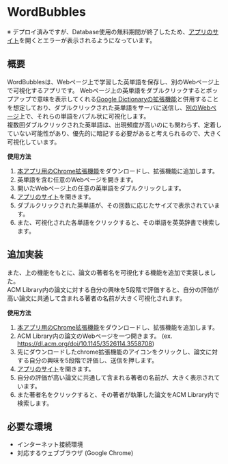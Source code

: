 # WordBubbles
※ デプロイ済みですが、Database使用の無料期間が終了したため、[アプリのサイト](https://wordbubbles.herokuapp.com/words/index)を開くとエラーが表示されるようになっています。
## 概要
WordBubblesは、Webページ上で学習した英単語を保存し、別のWebページ上で可視化するアプリです。 
Webページ上の英単語をダブルクリックするとポップアップで意味を表示してくれる[Google Dictionaryの拡張機能](https://chromewebstore.google.com/detail/google-dictionary-by-goog/mgijmajocgfcbeboacabfgobmjgjcoja?hl=en)と併用することを想定しており、ダブルクリックされた英単語をサーバに送信し、[別のWebページ](https://wordbubbles.herokuapp.com/words/index)上で、それらの単語をバブル状に可視化します。  
複数回ダブルクリックされた英単語は、出現頻度が高いのにも関わらず、定着していない可能性があり、優先的に暗記する必要があると考えられるので、大きく可視化しています。  

**使用方法**
1. [本アプリ用のChrome拡張機能](https://github.com/reireirei1221/WordBubbles_Extension_word.git)をダウンロードし、拡張機能に追加します。
2. 英単語を含む任意のWebページを開きます。
3. 開いたWebページ上の任意の英単語をダブルクリックします。
4. [アプリのサイト](https://wordbubbles.herokuapp.com/words/index)を開きます。
5. ダブルクリックされた英単語が、その回数に応じたサイズで表示されています。
6. また、可視化された各単語をクリックすると、その単語を英英辞書で検索します。

## 追加実装
また、上の機能をもとに、論文の著者名を可視化する機能を追加で実装しました。  
ACM Library内の論文に対する自分の興味を5段階で評価すると、自分の評価が高い論文に共通して含まれる著者の名前が大きく可視化されます。

**使用方法**
1. [本アプリ用のChrome拡張機能](https://github.com/reireirei1221/WordBubble_Extension_author.git)をダウンロードし、拡張機能を追加します。
2. ACM Library内の論文のWebページを一つ開きます。 (ex. https://dl.acm.org/doi/10.1145/3526114.3558708)
3. 先にダウンロードしたchrome拡張機能のアイコンをクリックし、論文に対する自分の興味を5段階で評価し、送信を押します。
4. [アプリのサイト](https://wordbubbles.herokuapp.com/authors/index)を開きます。
5. 自分の評価が高い論文に共通して含まれる著者の名前が、大きく表示されています。
6. また著者名をクリックすると、その著者が執筆した論文をACM Library内で検索します。

## 必要な環境
- インターネット接続環境
- 対応するウェブブラウザ (Google Chrome)
